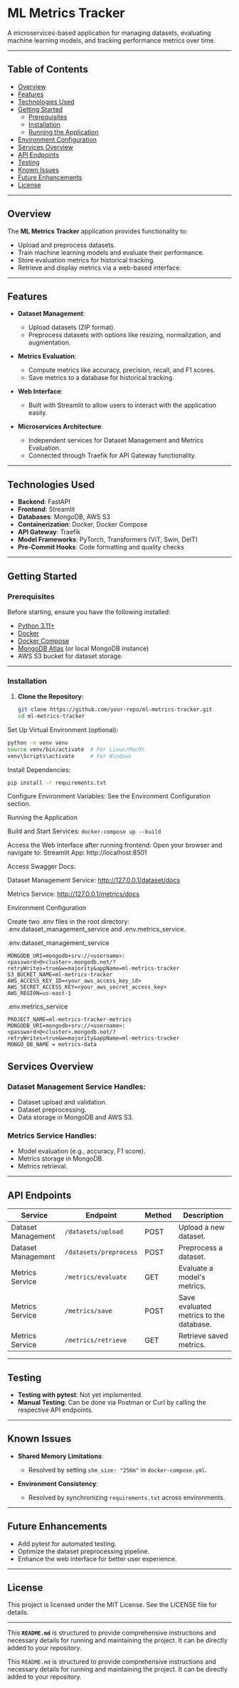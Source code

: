 # ML Metrics Tracker

A microservices-based application for managing datasets, evaluating machine learning models, and tracking performance metrics over time.

---

## Table of Contents

- [Overview](#overview)
- [Features](#features)
- [Technologies Used](#technologies-used)
- [Getting Started](#getting-started)
  - [Prerequisites](#prerequisites)
  - [Installation](#installation)
  - [Running the Application](#running-the-application)
- [Environment Configuration](#environment-configuration)
- [Services Overview](#services-overview)
- [API Endpoints](#api-endpoints)
- [Testing](#testing)
- [Known Issues](#known-issues)
- [Future Enhancements](#future-enhancements)
- [License](#license)

---

## Overview

The **ML Metrics Tracker** application provides functionality to:
- Upload and preprocess datasets.
- Train machine learning models and evaluate their performance.
- Store evaluation metrics for historical tracking.
- Retrieve and display metrics via a web-based interface.

---

## Features

- **Dataset Management**:
  - Upload datasets (ZIP format).
  - Preprocess datasets with options like resizing, normalization, and augmentation.

- **Metrics Evaluation**:
  - Compute metrics like accuracy, precision, recall, and F1 scores.
  - Save metrics to a database for historical tracking.
  
- **Web Interface**:
  - Built with Streamlit to allow users to interact with the application easily.

- **Microservices Architecture**:
  - Independent services for Dataset Management and Metrics Evaluation.
  - Connected through Traefik for API Gateway functionality.

---

## Technologies Used

- **Backend**: FastAPI
- **Frontend**: Streamlit
- **Databases**: MongoDB, AWS S3
- **Containerization**: Docker, Docker Compose
- **API Gateway**: Traefik
- **Model Frameworks**: PyTorch, Transformers (ViT, Swin, DeIT)
- **Pre-Commit Hooks**: Code formatting and quality checks

---

## Getting Started

### Prerequisites

Before starting, ensure you have the following installed:
- [Python 3.11+](https://www.python.org/downloads/)
- [Docker](https://www.docker.com/products/docker-desktop)
- [Docker Compose](https://docs.docker.com/compose/)
- [MongoDB Atlas](https://www.mongodb.com/cloud/atlas) (or local MongoDB instance)
- AWS S3 bucket for dataset storage.

---

### Installation

1. **Clone the Repository**:
   ```bash
   git clone https://github.com/your-repo/ml-metrics-tracker.git
   cd ml-metrics-tracker
   ```
Set Up Virtual Environment (optional):

```bash 
python -m venv venv
source venv/bin/activate  # For Linux/MacOS
venv\Scripts\activate     # For Windows
```
Install Dependencies:
```bash
pip install -r requirements.txt
```
Configure Environment Variables: See the Environment Configuration section.

Running the Application

Build and Start Services:
```docker-compose up --build```

Access the Web Interface after running frontend: Open your browser and navigate to:
Streamlit App: http://localhost:8501

Access Swagger Docs:

Dataset Management Service: http://127.0.0.1/dataset/docs

Metrics Service: http://127.0.0.1/metrics/docs

Environment Configuration

Create two .env files in the root directory: .env.dataset_management_service and .env.metrics_service.

.env.dataset_management_service
```PROJECT_NAME=ml-metrics-tracker-dataset-management
MONGODB_URI=mongodb+srv://<username>:<password>@<cluster>.mongodb.net/?retryWrites=true&w=majority&appName=ml-metrics-tracker
S3_BUCKET_NAME=ml-metrics-tracker
AWS_ACCESS_KEY_ID=<your_aws_access_key_id>
AWS_SECRET_ACCESS_KEY=<your_aws_secret_access_key>
AWS_REGION=us-east-1
```
.env.metrics_service
```
PROJECT_NAME=ml-metrics-tracker-metrics
MONGODB_URI=mongodb+srv://<username>:<password>@<cluster>.mongodb.net/?retryWrites=true&w=majority&appName=ml-metrics-tracker
MONGO_DB_NAME = metrics-data
```

## Services Overview

### Dataset Management Service Handles:
- Dataset upload and validation.
- Dataset preprocessing.
- Data storage in MongoDB and AWS S3.

### Metrics Service Handles:
- Model evaluation (e.g., accuracy, F1 score).
- Metrics storage in MongoDB.
- Metrics retrieval.

---

## API Endpoints

| Service              | Endpoint              | Method | Description                                    |
|----------------------|-----------------------|--------|------------------------------------------------|
| Dataset Management   | `/datasets/upload`   | POST   | Upload a new dataset.                         |
| Dataset Management   | `/datasets/preprocess` | POST   | Preprocess a dataset.                         |
| Metrics Service      | `/metrics/evaluate`  | GET    | Evaluate a model's metrics.                  |
| Metrics Service      | `/metrics/save`      | POST   | Save evaluated metrics to the database.       |
| Metrics Service      | `/metrics/retrieve`  | GET    | Retrieve saved metrics.                       |

---

## Testing

- **Testing with pytest**: Not yet implemented.
- **Manual Testing**: Can be done via Postman or Curl by calling the respective API endpoints.

---

## Known Issues

- **Shared Memory Limitations**:
  - Resolved by setting `shm_size: "256m"` in `docker-compose.yml`.

- **Environment Consistency**:
  - Resolved by synchronizing `requirements.txt` across environments.

---

## Future Enhancements

- Add pytest for automated testing.
- Optimize the dataset preprocessing pipeline.
- Enhance the web interface for better user experience.

---

## License

This project is licensed under the MIT License. See the LICENSE file for details.

---

This **`README.md`** is structured to provide comprehensive instructions and necessary details for running and maintaining the project. It can be directly added to your repository.



This `README.md` is structured to provide comprehensive instructions and necessary details for running and maintaining the project. It can be directly added to your repository.
